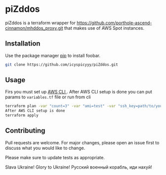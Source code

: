 # piZddos

piZddos is a terraform wrapper for https://github.com/porthole-ascend-cinnamon/mhddos_proxy.git that makes use of AWS Spot instances.


## Installation

Use the package manager [pip](https://pip.pypa.io/en/stable/) to install foobar.

```bash
git clone https://github.com/icyspicyyy/piZddos.git
```

## Usage

Firs you must set up  [AWS CLI ](https://docs.aws.amazon.com/cli/latest/userguide/cli-chap-configure.html).
After AWS CLI setup is done you can put params to `variables.tf` file or run from cli
```bash
terraform plan -var "count=3" -var "ami=test" -var "ssh_key=path/to/your/key-var " -var "region=us-central-1" -var "targets=http://site1.ru http://site2.ru"
After AWS CLI setup is done
terraform apply

```

## Contributing
Pull requests are welcome. For major changes, please open an issue first to discuss what you would like to change.

Please make sure to update tests as appropriate.

Slava Ukraine! Glory to Ukraine!
Русский военный корабль, иди нахуй!
